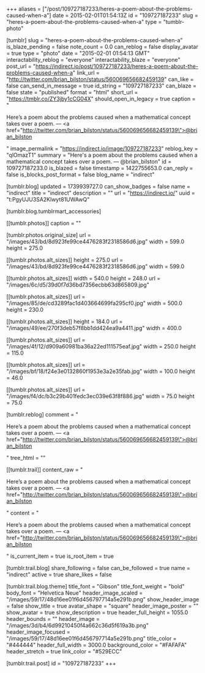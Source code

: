 +++
aliases = ["/post/109727187233/heres-a-poem-about-the-problems-caused-when-a"]
date = 2015-02-01T01:54:13Z
id = "109727187233"
slug = "heres-a-poem-about-the-problems-caused-when-a"
type = "tumblr-photo"

[tumblr]
slug = "heres-a-poem-about-the-problems-caused-when-a"
is_blaze_pending = false
note_count = 0.0
can_reblog = false
display_avatar = true
type = "photo"
date = "2015-02-01 01:54:13 GMT"
interactability_reblog = "everyone"
interactability_blaze = "everyone"
post_url = "https://indirect.io/post/109727187233/heres-a-poem-about-the-problems-caused-when-a"
link_url = "http://twitter.com/brian_bilston/status/560069656682459139"
can_like = false
can_send_in_message = true
id_string = "109727187233"
can_blaze = false
state = "published"
format = "html"
short_url = "https://tmblr.co/ZY3jby1cCG04X"
should_open_in_legacy = true
caption = "<p>Here&rsquo;s a poem about the problems caused when a mathematical concept takes over a poem. — <a href=\"http://twitter.com/brian_bilston/status/560069656682459139\">@brian_bilston</a></p>"
image_permalink = "https://indirect.io/image/109727187233"
reblog_key = "qlOmazT1"
summary = "Here's a poem about the problems caused when a mathematical concept takes over a poem. — @brian_bilston"
id = 109727187233.0
is_blazed = false
timestamp = 1422755653.0
can_reply = false
is_blocks_post_format = false
blog_name = "indirect"

[tumblr.blog]
updated = 1739939727.0
can_show_badges = false
name = "indirect"
title = "indirect"
description = ""
url = "https://indirect.io/"
uuid = "t:PgyUJU3SA2Klwyt81UWAwQ"

[tumblr.blog.tumblrmart_accessories]

[[tumblr.photos]]
caption = ""

[tumblr.photos.original_size]
url = "/images/43/bd/8d923fe99ce4476283f2318586d6.jpg"
width = 599.0
height = 275.0

[[tumblr.photos.alt_sizes]]
height = 275.0
url = "/images/43/bd/8d923fe99ce4476283f2318586d6.jpg"
width = 599.0

[[tumblr.photos.alt_sizes]]
width = 540.0
height = 248.0
url = "/images/6c/d5/39d0f7d36bd7356ecbb63d865809.jpg"

[[tumblr.photos.alt_sizes]]
url = "/images/85/de/cd3289fac1d403664699fa295cf0.jpg"
width = 500.0
height = 230.0

[[tumblr.photos.alt_sizes]]
height = 184.0
url = "/images/49/ee/270f3deb57f8bb1dd424ea9a4411.jpg"
width = 400.0

[[tumblr.photos.alt_sizes]]
url = "/images/4f/12/d909a60981ba36a22ed111575eaf.jpg"
width = 250.0
height = 115.0

[[tumblr.photos.alt_sizes]]
url = "/images/bf/18/f24e3e0132860f1953e3a2e35fab.jpg"
width = 100.0
height = 46.0

[[tumblr.photos.alt_sizes]]
url = "/images/f4/dc/b3c29b401fedc3ec039e63f8f886.jpg"
width = 75.0
height = 75.0

[tumblr.reblog]
comment = "<p>Here’s a poem about the problems caused when a mathematical concept takes over a poem. — <a href=\"http://twitter.com/brian_bilston/status/560069656682459139\">@brian_bilston</a></p>"
tree_html = ""

[[tumblr.trail]]
content_raw = "<p>Here’s a poem about the problems caused when a mathematical concept takes over a poem. — <a href=\"http://twitter.com/brian_bilston/status/560069656682459139\">@brian_bilston</a></p>"
content = "<p>Here&rsquo;s a poem about the problems caused when a mathematical concept takes over a poem. &mdash; <a href=\"http://twitter.com/brian_bilston/status/560069656682459139\">@brian_bilston</a></p>"
is_current_item = true
is_root_item = true

[tumblr.trail.blog]
share_following = false
can_be_followed = true
name = "indirect"
active = true
share_likes = false

[tumblr.trail.blog.theme]
title_font = "Gibson"
title_font_weight = "bold"
body_font = "Helvetica Neue"
header_image_scaled = "/images/59/17/48d16ee01f6d456797714a5e291b.png"
show_header_image = false
show_title = true
avatar_shape = "square"
header_image_poster = ""
show_avatar = true
show_description = true
header_full_height = 1055.0
header_bounds = ""
header_image = "/images/3d/b4/6d99210450f4a662c36d5f619a3b.png"
header_image_focused = "/images/59/17/48d16ee01f6d456797714a5e291b.png"
title_color = "#444444"
header_full_width = 3000.0
background_color = "#FAFAFA"
header_stretch = true
link_color = "#529ECC"

[tumblr.trail.post]
id = "109727187233"
+++
